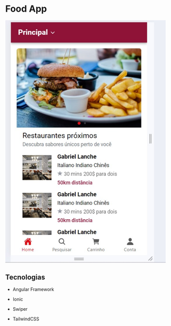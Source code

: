 # Food App

![](/photo.jpg)


## Tecnologias

- Angular Framework

- Ionic

- Swiper

- TailwindCSS
